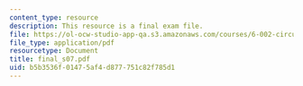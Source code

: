 ```yaml
---
content_type: resource
description: This resource is a final exam file.
file: https://ol-ocw-studio-app-qa.s3.amazonaws.com/courses/6-002-circuits-and-electronics-spring-2007/b5b3536f01475af4d877751c82f785d1_final_s07.pdf
file_type: application/pdf
resourcetype: Document
title: final_s07.pdf
uid: b5b3536f-0147-5af4-d877-751c82f785d1
---
```

